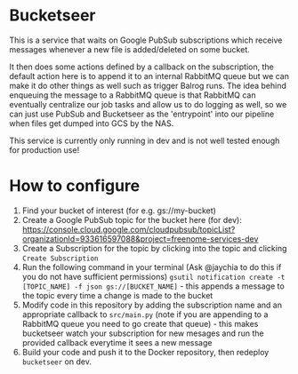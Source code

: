 # Bucketseer
This is a service that waits on Google PubSub subscriptions which receive messages whenever a new file is added/deleted on some bucket.

It then does some actions defined by a callback on the subscription, the default action here is to append it to an internal RabbitMQ queue but we can make it do other things as well such as trigger Balrog runs. The idea behind enqueuing the message to a RabbitMQ queue is that RabbitMQ can eventually centralize our job tasks and allow us to do logging as well, so we can just use PubSub and Bucketseer as the 'entrypoint' into our pipeline when files get dumped into GCS by the NAS.

This service is currently only running in dev and is not well tested enough for production use!

# How to configure
1. Find your bucket of interest (for e.g. gs://my-bucket)
2. Create a Google PubSub topic for the bucket here (for dev): https://console.cloud.google.com/cloudpubsub/topicList?organizationId=933616597088&project=freenome-services-dev
3. Create a Subscription for the topic by clicking into the topic and clicking `Create Subscription`
4. Run the following command in your terminal (Ask @jaychia to do this if you do not have sufficient permissions) `gsutil notification create -t [TOPIC_NAME] -f json gs://[BUCKET_NAME]` - this appends a message to the topic every time a change is made to the bucket
5. Modify code in this repository by adding the subscription name and an appropriate callback to `src/main.py` (note if you are appending to a RabbitMQ queue you need to go create that queue) - this makes bucketseer watch your subscription for new mesages and run the provided callback everytime it sees a new message
6. Build your code and push it to the Docker repository, then redeploy `bucketseer` on dev.
